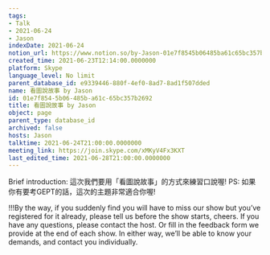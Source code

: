 ```yaml
---
tags:
- Talk
- 2021-06-24
- Jason
indexDate: 2021-06-24
notion_url: https://www.notion.so/by-Jason-01e7f8545b06485ba61c65bc357b2692
created_time: 2021-06-23T12:14:00.0000000
platform: Skype
language_level: No limit
parent_database_id: e9339446-880f-4ef0-8ad7-8ad1f507dded
name: 看圖說故事 by Jason
id: 01e7f854-5b06-485b-a61c-65bc357b2692
title: 看圖說故事 by Jason
object: page
parent_type: database_id
archived: false
hosts: Jason
talktime: 2021-06-24T21:00:00.0000000
meeting_link: https://join.skype.com/xMKyV4Fx3KXT
last_edited_time: 2021-06-28T21:00:00.0000000
---
```




Brief introduction: 這次我們要用「看圖說故事」的方式來練習口說喔!
PS: 如果你有要考GEPT的話，這次的主題非常適合你喔!

!!!By the way, if you suddenly find you will have to miss our show but you’ve registered for it already, please tell us before the show starts, cheers.
If you have any questions, please contact the host. Or fill in the feedback form we provide at the end of each show. In either way, we’ll be able to know your demands, and contact you individually.



